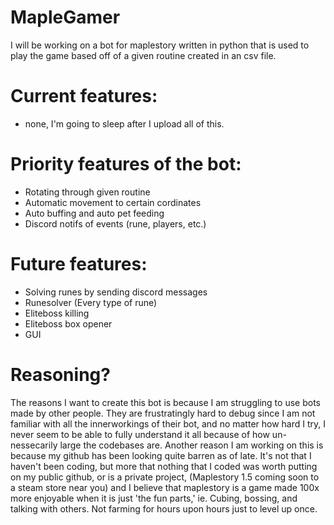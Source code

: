 # MapleGamer
I will be working on a bot for maplestory written in python that is used to play the game based off of a given routine created in an csv file.

# Current features:
- none, I'm going to sleep after I upload all of this.

# Priority features of the bot:
- Rotating through given routine
- Automatic movement to certain cordinates
- Auto buffing and auto pet feeding
- Discord notifs of events (rune, players, etc.)

# Future features:
- Solving runes by sending discord messages
- Runesolver (Every type of rune)
- Eliteboss killing
- Eliteboss box opener
- GUI


# Reasoning?
The reasons I want to create this bot is because I am struggling to use bots made by other people. They are frustratingly hard to debug since I am not familiar with all the innerworkings of their bot, and no matter how hard I try, I never seem to be able to fully understand it all because of how un-nessecarily large the codebases are.
Another reason I am working on this is because my github has been looking quite barren as of late. It's not that I haven't been coding, but more that nothing that I coded was worth putting on my public github, or is a private project, (Maplestory 1.5 coming soon to a steam store near you) and I believe that maplestory is a game made 100x more enjoyable when it is just 'the fun parts,' ie. Cubing, bossing, and talking with others. Not farming for hours upon hours just to level up once.